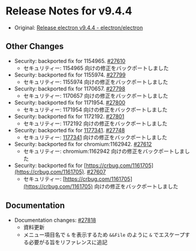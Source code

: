 # Release Notes for v9.4.4

- Original: [Release electron v9.4.4 - electron/electron](https://github.com/electron/electron/releases/tag/v9.4.4)

## Other Changes

- Security: backported fix for 1154965. [#27610](https://github.com/electron/electron/pull/27610)
  - セキュリティー: 1154965 向けの修正をバックポートしました
- Security: backported fix for 1155974. [#27799](https://github.com/electron/electron/pull/27799)
  - セキュリティー: 1155974 向けの修正をバックポートしました
- Security: backported fix for 1170657. [#27798](https://github.com/electron/electron/pull/27798)
  - セキュリティー: 1170657 向けの修正をバックポートしました
- Security: backported fix for 1171954. [#27800](https://github.com/electron/electron/pull/27800)
  - セキュリティー: 1171954 向けの修正をバックポートしました
- Security: backported fix for 1172192. [#27801](https://github.com/electron/electron/pull/27801)
  - セキュリティー: 1172192 向けの修正をバックポートしました
- Security: backported fix for [1177341](https://github.com/electron/electron/commit/11773412f33436ca340ba243ae9fb3f1f364958d). [#27748](https://github.com/electron/electron/pull/27748)
  - セキュリティー: [1177341](https://github.com/electron/electron/commit/11773412f33436ca340ba243ae9fb3f1f364958d) 向けの修正をバックポートしました
- Security: backported fix for chromium:1162942. [#27612](https://github.com/electron/electron/pull/27612)
  - セキュリティー: chromium:1162942 向けの修正をバックポートしました
- Security: backported fix for [https://crbug.com/1161705](https://crbug.com/1161705). [#27607](https://github.com/electron/electron/pull/27607)
  - セキュリティー: [https://crbug.com/1161705](https://crbug.com/1161705) 向けの修正をバックポートしました

## Documentation

- Documentation changes: [#27818](https://github.com/electron/electron/pull/27818)
  - 資料更新
  - メニュー項目名で `&` を表示するため `&&File` のように `&` でエスケープする必要がる旨をリファレンスに追記

